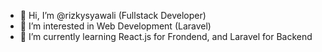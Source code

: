 - 👋 Hi, I’m @rizkysyawali (Fullstack Developer)
- 👀 I’m interested in Web Development (Laravel)
- 🌱 I’m currently learning React.js for Frondend, and Laravel for Backend 

<!---
rizkysyawali/rizkysyawali is a ✨ special ✨ repository because its `README.md` (this file) appears on your GitHub profile.
You can click the Preview link to take a look at your changes.
--->
